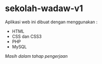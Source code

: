 # sekolah-wadaw-v1
Aplikasi web ini dibuat dengan menggunakan :
- HTML
- CSS dan CSS3
- PHP
- MySQL
 

*Masih dalam tahap pengerjaan*
